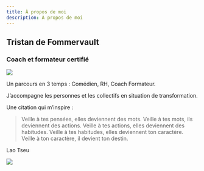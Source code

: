 ```yaml
---
title: À propos de moi
description: À propos de moi
---
```


## Tristan de Fommervault

### Coach et formateur certifié

![](https://res.cloudinary.com/qualia-management/image/upload/v1711474301/portrait_Tristan_de_Fommervault_itvfwv.png)

Un parcours en 3 temps : Comédien, RH, Coach Formateur.

J’accompagne les personnes et les collectifs en situation de transformation.

Une citation qui m’inspire :

> Veille à tes pensées, elles deviennent des mots.
> Veille à tes mots, ils deviennent des actions.
> Veille à tes actions, elles deviennent des habitudes.
> Veille à tes habitudes, elles deviennent ton caractère.
> Veille à ton caractère, il devient ton destin.

Lao Tseu

![](https://res.cloudinary.com/qualia-management/image/upload/v1711473838/DSC6615_f1ykhx.jpg)
